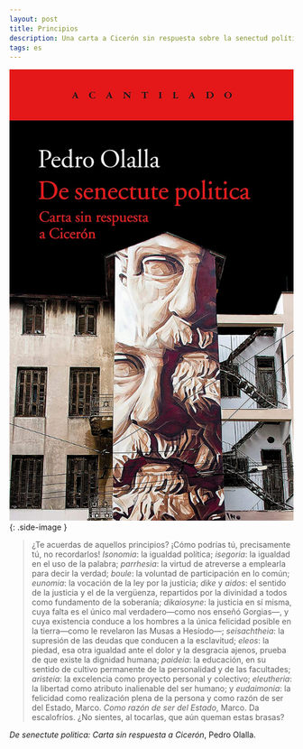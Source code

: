 ```yaml
---
layout: post
title: Principios
description: Una carta a Cicerón sin respuesta sobre la senectud política.
tags: es
---
```


![De senectute politica][1]
{: .side-image }

> ¿Te acuerdas de aquellos principios? ¡Cómo podrías tú, precisamente tú, no
> recordarlos! *Isonomia*: la igualdad política; *isegoria*: la igualdad en el
> uso de la palabra; *parrhesia*: la virtud de atreverse a emplearla para decir
> la verdad; *boule*: la voluntad de participación en lo común; *eunomia*: la
> vocación de la ley por la justicia; *dike* y *aidos*: el sentido de la justicia
> y el de la vergüenza, repartidos por la divinidad a todos como fundamento de la
> soberanía; *dikaiosyne*: la justicia en sí misma, cuya falta es el único mal
> verdadero—como nos enseñó Gorgias—, y cuya existencia conduce a los hombres a
> la única felicidad posible en la tierra—como le revelaron las Musas a Hesíodo—;
> *seisachtheia*: la supresión de las deudas que conducen a la esclavitud;
> *eleos*: la piedad, esa otra igualdad ante el dolor y la desgracia ajenos,
> prueba de que existe la dignidad humana; *paideia*: la educación, en su sentido
> de cultivo permanente de la personalidad y de las facultades; *aristeia*: la
> excelencia como proyecto personal y colectivo; *eleutheria*: la libertad como
> atributo inalienable del ser humano; y *eudaimonia*: la felicidad como
> realización plena de la persona y como razón de ser del Estado, Marco. *Como
> razón de ser del Estado*, Marco. Da escalofríos. ¿No sientes, al tocarlas, que
> aún queman estas brasas?

*De senectute politica: Carta sin respuesta a Cicerón*, Pedro Olalla.


[1]: /assets/images/notes/de-senectute-politica.jpg

